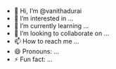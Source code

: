 - 👋 Hi, I’m @vanithadurai
- 👀 I’m interested in ...
- 🌱 I’m currently learning ...
- 💞️ I’m looking to collaborate on ...
- 📫 How to reach me ...
- 😄 Pronouns: ...
- ⚡ Fun fact: ...

<!---
vanithadurai/vanithadurai is a ✨ special ✨ repository because its `README.md` (this file) appears on your GitHub profile.
You can click the Preview link to take a look at your changes.
--->
